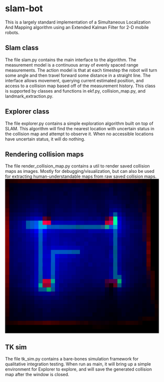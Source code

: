 # slam-bot
This is a largely standard implementation of a Simultaneous Localization And Mapping algorithm using an Extended Kalman Filter for 2-D mobile robots.

## Slam class
The file slam.py contains the main interface to the algorithm. The measurement model is a continuous array of evenly spaced range measurements.
The action model is that at each timestep the robot will turn some angle and then travel forward some distance in a straight line.
The interface allows movement, querying current estimated position, and access to a collision map based off of the measurement history.
This class is supported by classes and functions in ekf.py, collision_map.py, and landmark_extraction.py.

## Explorer class
The file explorer.py contains a simple exploration algorithm built on top of SLAM.
This algorithm will find the nearest location with uncertain status in the collision map and attempt to observe it.
When no accessible locations have uncertain status, it will do nothing.

## Rendering collision maps
The file render_collision_map.py contains a util to render saved collision maps as images.
Mostly for debugging/visualization, but can also be used for extracting human-understandable maps from raw saved collision maps.
![An example of a rendered collision map.](readme_resources/tk_sim_collision_map.png?raw=true)

## TK sim
The file tk_sim.py contains a bare-bones simulation framework for qualitative integration testing.
When run as main, it will bring up a simple environment for Explorer to explore, and will save the generated collision map after the window is closed.
